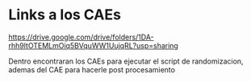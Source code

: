 # Links a los CAEs
https://drive.google.com/drive/folders/1DA-rhh9ltOTEMLmOiq5BVquWW1UujqRL?usp=sharing

Dentro encontraran los CAEs para ejecutar el script de randomizacion, ademas del CAE para hacerle post procesamiento
